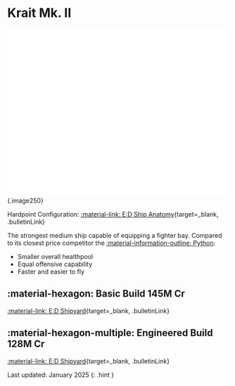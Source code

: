 # Krait Mk. II
![Ship Image](../assets/ships/Krait.svg){.image250}

Hardpoint Configuration: [:material-link: E:D Ship Anatomy](https://siriuscorp.cc/edsa/?s=krait-mk-ii){target=_blank, .bulletinLink}

The strongest medium ship capable of equipping a fighter bay. Compared to its closest price competitor the [:material-information-outline: Python](./python.md):

* Smaller overall healthpool
* Equal offensive capability
* Faster and easier to fly

## :material-hexagon: Basic Build **145M Cr**

[:material-link: E:D Shipyard](https://edsy.org/#/L=IE00000H4C0SC0,HgB00HgB00HgB00FCg00FCg00,DBw00DBw00DBw00Cjw00,9on00AAA00APo00Adt00Arw00BAE00BOI00Bcg00,,7Ue007jw001rq0016y0023u0022K0013q0012G0010i00,PvE_0Combat_0_D_0Basic){target=_blank, .bulletinLink}
<!-- [:material-link: Coriolis](https://coriolis.io/outfit/krait_mkii?code=A2pktkFflfduspf57l7l7l1a1a04040402B15nfr2dm7m5292725.AwRj4yoo.CwBj4yoo..EweloBhBmSQUwIYHMA28QgIwVyKBQA%3D%3D&bn=PvE%20Combat%20-%20Basic){target=_blank, .bulletinLink} -->

## :material-hexagon-multiple: Engineered Build **128M Cr**

[:material-link: E:D Shipyard](https://edsy.org/#/L=IE00000H4C0SC0,HgBG0BM_W0HgBG0BM_W0HgBG0BI_W0KZyG07M_W0KZyG07M_W0,DCYG09L_W0DBwG09L_W0DBwG09L_W0DBwG05L_W0,9p3G05I_W0ABkG03I_W0APoG05I_W0AdtG05J_W0AsO00BAEG03L_W0BOmG05G_W0Bcg00,,7UeG09I_W07jwG054_W01rq007iMG054_W07wv007vL007vL007tn0010iG05I_W0,PvE_0Combat_0_D_0Full_0Engi){target=_blank, .bulletinLink}
<!-- [:material-link: Coriolis](https://coriolis.io/outfit/krait_mkii?code=A0pptkFflidussf57l7l7l2a2a08040404B15nfr5i1J1F1F1E25.AwRj4yoo.CwBj4yoo.H4sIAAAAAAAAA42SO0sDURCFJ8kmZvPa7JLExLdmNZAipLWxE0VE0pnWxsLKQsEiRSzyB0SsLFJYWlhaWPoDbAQLC0t7g4iPGc8syUURYW9xODAf87zEY0T0FYd8nkDSN1GibDdD5LbhvOs0kT%2BIEEmEVwzZgSRbHyLOU4OodGWBvEMiiXLJQAcQx38XKcyALPYdorKS1f1xkDGeMOTRiAzKFTpFkI%2BISJyXDXQMsTMskjp1iebVLahbVLekThK8M8K9fI2osT4QqWxOI5TktsmE4cjScvH2JFHiMouegnJ2GCj1A4r9B6V520C7kHqLhssMBqtod5IJA2V5zUDneqCLBJalu3fVlW9tHEid5EKTTmgyz6u%2FSEcb85qHQ2j2IQfI5S0D7Smkp3Y1nR%2Bc2uMNjVsa70Ei3Rf8nOabSJCk9ow1Vvuvgp8Smqxw3dQ80xHuYXNzUyisztMWfHUi9Pd9A7fA6O72AgAA.EweloBhBmSQUwIYHMA28QgIwVyKBQA%3D%3D&bn=PvE%20Combat%20-%20Full%20Engi){target=_blank, .bulletinLink} -->

Last updated: January 2025
{: .hint }
